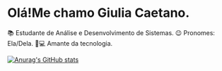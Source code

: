 # Olá!Me chamo Giulia Caetano.
📚 Estudante de Análise e Desenvolvimento de Sistemas.
😉 Pronomes: Ela/Dela.
💞💻 Amante da tecnologia.

[![Anurag's GitHub stats](https://github-readme-stats.vercel.app/api?username=Giuliaxy)](https://github.com/anuraghazra/github-readme-stats)
